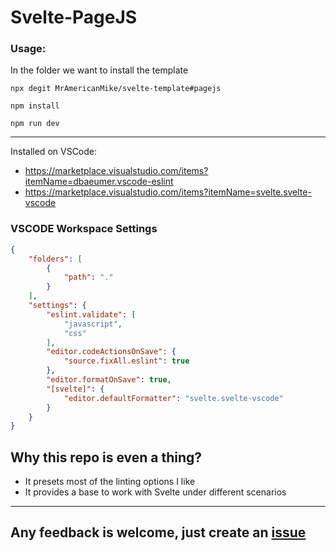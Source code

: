 # Svelte-PageJS

### Usage:

In the folder we want to install the template

`npx degit MrAmericanMike/svelte-template#pagejs`

`npm install`

`npm run dev`

***

Installed on VSCode:
* https://marketplace.visualstudio.com/items?itemName=dbaeumer.vscode-eslint
* https://marketplace.visualstudio.com/items?itemName=svelte.svelte-vscode

### VSCODE Workspace Settings

```json
{
	"folders": [
		{
			"path": "."
		}
	],
	"settings": {
		"eslint.validate": [
			"javascript",
			"css"
		],
		"editor.codeActionsOnSave": {
			"source.fixAll.eslint": true
		},
		"editor.formatOnSave": true,
		"[svelte]": {
			"editor.defaultFormatter": "svelte.svelte-vscode"
		}
	}
}
```

## Why this repo is even a thing?

* It presets most of the linting options I like
* It provides a base to work with Svelte under different scenarios

***

## Any feedback is welcome, just create an [issue](https://github.com/MrAmericanMike/svelte-template/issues)

